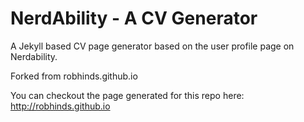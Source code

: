 # NerdAbility - A CV Generator
A Jekyll based CV page generator based on the user profile page on Nerdability.

Forked from robhinds.github.io

You can checkout the page generated for this repo here: http://robhinds.github.io
